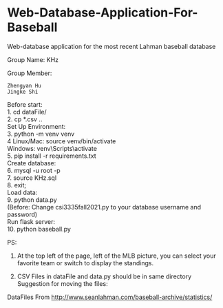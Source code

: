 # Web-Database-Application-For-Baseball
Web-database application for the most recent Lahman baseball database


Group Name: KHz

Group Member:

    Zhengyan Hu
    Jingke Shi
    

Before start:  
        1. cd dataFile/  
        2. cp *.csv ..   
    Set Up Environment:  
        3. python -m venv venv  
        4  Linux/Mac: source venv/bin/activate  
           Windows: venv\Scripts\activate  
        5. pip install -r requirements.txt  
    Create database:  
        6. mysql -u root -p  
        7. source KHz.sql  
        8. exit;  
    Load data:  
        9. python data.py  
        (Before: Change csi3335fall2021.py to your database username and password)  
    Run flask server:  
        10. python baseball.py  
    

PS: 

1. At the top left of the page, left of the MLB picture, you can select your favorite team or switch to display the standings.
 
2. CSV Files in dataFile and data.py should be in same directory
   Suggestion for moving the files:


DataFiles From http://www.seanlahman.com/baseball-archive/statistics/
